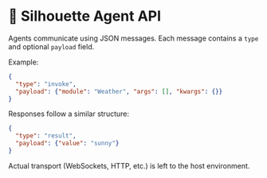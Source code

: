 # 📡 Silhouette Agent API

Agents communicate using JSON messages. Each message contains a `type` and optional `payload` field.

Example:

```json
{
  "type": "invoke",
  "payload": {"module": "Weather", "args": [], "kwargs": {}}
}
```

Responses follow a similar structure:

```json
{
  "type": "result",
  "payload": {"value": "sunny"}
}
```

Actual transport (WebSockets, HTTP, etc.) is left to the host environment.
